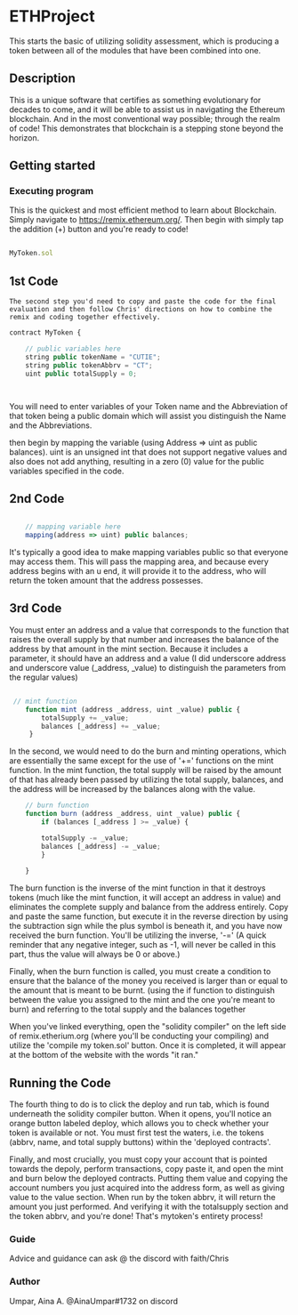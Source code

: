 # ETHProject

This starts the basic of utilizing solidity assessment, which is producing a token between all of the modules that have been combined into one.

## Description

This is a unique software that certifies as something evolutionary for decades to come, and it will be able to assist us in navigating the Ethereum blockchain. And in the most conventional way possible; through the realm of code! This demonstrates that blockchain is a stepping stone beyond the horizon.

## Getting started
 ### Executing program
   This is the quickest and most efficient method to learn about Blockchain. Simply navigate to https://remix.ethereum.org/. Then begin with simply tap the addition (+) button and you're ready to code! 
   
```javascript

MyToken.sol

   ```

## 1st Code

    The second step you'd need to copy and paste the code for the final evaluation and then follow Chris' directions on how to combine the remix and coding together effectively.

```javascript
contract MyToken {

    // public variables here
    string public tokenName = "CUTIE";
    string public tokenAbbrv = "CT";
    uint public totalSupply = 0;




```

You will need to enter variables of your Token name and the Abbreviation of that token being a public domain which will assist you distinguish the Name and the Abbreviations.

then begin by mapping the variable (using Address => uint as public balances). 
uint is an unsigned int that does not support negative values and also does not add anything, resulting in a zero (0) value for the public variables specified in the code.

## 2nd Code


```javascript

    // mapping variable here
    mapping(address => uint) public balances;

```
It's typically a good idea to make mapping variables public so that everyone may access them. This will pass the mapping area, and because every address begins with an u end, it will provide it to the address, who will return the token amount that the address possesses.

## 3rd Code

You must enter an address and a value that corresponds to the function that raises the overall supply by that number and increases the balance of the address by that amount in the mint section. Because it includes a parameter, it should have an address and a value (I did underscore address and underscore value (_address, _value) to distinguish the parameters from the regular values)

```javascript

 // mint function
    function mint (address _address, uint _value) public {
        totalSupply += _value;
        balances [_address] += _value;
     }
```
In the second, we would need to do the burn and minting operations, which are essentially the same except for the use of '+=' functions on the mint function. In the mint function, the total supply will be raised by the amount of that has already been passed by utilizing the total supply, balances, and the address will be increased by the balances along with the value. 



```javascript
    // burn function
    function burn (address _address, uint _value) public {
        if (balances [_address ] >= _value) {

        totalSupply -= _value;
        balances [_address] -= _value;
        }
        
    }

```

The burn function is the inverse of the mint function in that it destroys tokens (much like the mint function, it will accept an address in value) and eliminates the complete supply and balance from the address entirely. Copy and paste the same function, but execute it in the reverse direction by using the subtraction sign while the plus symbol is beneath it, and you have now received the burn function. You'll be utilizing the inverse, '-=' (A quick reminder that any negative integer, such as -1, will never be called in this part, thus the value will always be 0 or above.)

Finally, when the burn function is called, you must create a condition to ensure that the balance of the money you received is larger than or equal to the amount that is meant to be burnt. (using the if function to distinguish between the value you assigned to the mint and the one you're meant to burn) and referring to the total supply and the balances together

When you've linked everything, open the "solidity compiler" on the left side of remix.etherium.org (where you'll be conducting your compiling) and utilize the 'compile my token.sol' button. Once it is completed, it will appear at the bottom of the website with the words "it ran." 


## Running the Code


The fourth thing to do is to click the deploy and run tab, which is found underneath the solidity compiler button. When it opens, you'll notice an orange button labeled deploy, which allows you to check whether your token is available or not. You must first test the waters, i.e. the tokens (abbrv, name, and total supply buttons) within the 'deployed contracts'.

Finally, and most crucially, you must copy your account that is pointed towards the depoly, perform transactions, copy paste it, and open the mint and burn below the deployed contracts. Putting them value and copying the account numbers you just acquired into the address form, as well as giving value to the value section. When run by the token abbrv, it will return the amount you just performed. And verifying it with the totalsupply section and the token abbrv, and you're done! That's mytoken's entirety process! 


   ### Guide
   Advice and guidance can ask @ the discord with faith/Chris

   ### Author
   Umpar, Aina A.
   @AinaUmpar#1732 on discord
